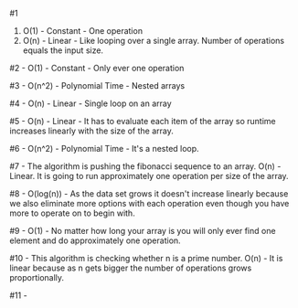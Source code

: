 #1 
  1) O(1) - Constant - One operation
  2) O(n) - Linear - Like looping over a single array.  Number of operations equals the input size.

#2 - O(1) - Constant - Only ever one operation

#3 - O(n^2) - Polynomial Time - Nested arrays

#4 - O(n) - Linear - Single loop on an array

#5 - O(n) - Linear - It has to evaluate each item of the array so runtime increases linearly with the size of the array.

#6 - O(n^2) - Polynomial Time - It's a nested loop.

#7 - The algorithm is pushing the fibonacci sequence to an array. O(n) - Linear.  It is going to run approximately one operation per size of the array.

#8 - O(log(n)) - As the data set grows it doesn't increase linearly because we also eliminate more options with each operation even though you have more to operate on to begin with.

#9 - O(1) - No matter how long your array is you will only ever find one element and do approximately one operation.

#10 - This algorithm is checking whether n is a prime number.  O(n) - It is linear because as n gets bigger the number of operations grows proportionally. 

#11 - 

